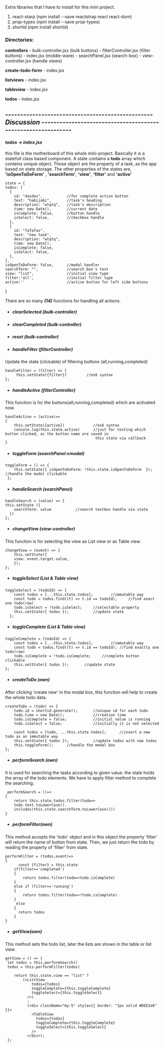 Extra libraries that I have to install for this mini project.

1. react-starp (npm install --save reactstrap react react-dom)
2. prop-types  (npm install --save prop-types)
3. shortid (npm install shortid)



### Directories:  
 **controllers** 
     -  bulk-controller.jsx     (bulk buttons)
     -  filterController.jsx    (filter buttons)
     -  index.jsx           (middle-ware)
     -  searchPanel.jsx     (search-box)
     -  view-controller.jsx     (handle views)
    
  **create-todo-form**
    - index.jsx
  
  **listviews**
    - index.jsx
    
  **tableview**
    - index.jsx
    
  **todos**
    - index.jsx
    
 
 ## -------------------------------------------------  ***Discussion***  -------------------------------------------------------------
#### ***todos -> index.jsx***
this file is the motherboard of this whole mini-project. Basically it is a statefull class based component. A state contains a **todo** array which contains unique object. Those object are the property of a task, as the app based on state storage. The other properties of the states are, **'isOpenToDoForm'** , **'searchTerm'**, **'view'**, **'filter'** and **'active'**

    
    state = {
    todos: [
      {
        id: "dasdas",           //for complete action button 
        text: "habijabi",       //task's heading
        description: "wtqtq",   //task's description
        time: new Date(),       //current date
        isComplete: false,      //button handle
        isSelect: false,        //checkbox handle
      },
      {
        id: "fafafas",
        text: "new task",
        description: "wtqtq",
        time: new Date(),
        isComplete: false,
        isSelect: false,
      },
    ],
    isOpenToDoForm: false,      //modal handler 
    searchTerm: "",             //search box's text
    view: "list",               //initial view type
    filter:'all',               //initial filter type
    active:''                   //active button for left side buttons
  }

There are so many  ***(14)***  functions for handling all actions.
  
-  ##### clearSelected      (bulk-controller)
-  ##### clearCompleted     (bulk-controller)
-  ##### reset              (bulk-controller)
  


  -  ##### handleFilter             (filterController)
Update the state (clickable) of filtering buttons (all,running,completed)
    
    handleFilter = (filter) => {
         this.setState({filter})         //es6 syntax 
    };
 
 
-  ##### handleActive       (filterController)
This function is for the buttons(all,running,completed) which are activated now.  

    handleActive = (active)=>
    {
        this.setState({active})             //es6 syntax
        console.log(this.state.active)      //just for testing which button clicked, as the button name are saved in                                            
                                             this state via callback
    }
    
  -  ##### toggleForm (searchPanel->modal)

    toggleForm = () => {
        this.setState({ isOpenToDoForm: !this.state.isOpenToDoForm  });    //handle the modal clickable
     };
  -  ##### handleSearch         (searchPanel)

    handleSearch = (value) => {
    this.setState ({
        searchTerm: value           //search textbox handle via state
      })
    };    
    
  -  ##### changeView (view-controller)
This function is for selecting the view as List view or as Table view.
        
    changeView = (event) => {
        this.setState({
        view: event.target.value,
        });
    };    
  -  ##### toggleSelect (List & Table view)
    toggleSelect = (todoId) => {
        const todos = [...this.state.todos];        //immutable way
        const todo = todos.find((t) => t.id == todoId);     //find exact one todo(row)
        todo.isSelect = !todo.isSelect;     //selectable property
        this.setState({ todos });           //update state
      };

  -  ##### toggleComplete   (List & Table view)
         
    toggleComplete = (todoId) => {
        const todos = [...this.state.todos];        //immutable way
        const todo = todos.find((t) => t.id == todoId); //find exactly one todo(row)
        todo.isComplete = !todo.isComplete;     //complete button clickable
        this.setState({ todos });       //update state
    };
            


  -  ##### createToDo   (own)
After clicking 'create new' in the modal box, this function will help to create the whole todo data.

    createToDo = (todo) => {
        todo.id = shortid.generate();       //unique id for each todo
        todo.time = new Date();             //creation time
        todo.isComplete = false;            //initial value is running
        todo.isSelect = false;              //initially it is not selected
    
        const todos = [todo, ...this.state.todos];      //insert a new todo as an immutable way 
        this.setState({ todos });           //update todos with new todos
        this.toggleForm();      //handle the modal box
    };






-  ##### performSearch  (own)
It is used for searching the tasks according to given value. the state holds the array of the todo elements. We have to apply filter method to complete the searching. 
        
     performSearch = ()=>
    {
        return this.state.todos.filter(todo=>
        todo.text.toLowerCase().
        includes(this.state.searchTerm.toLowerCase()))
    }
-  ##### performFilter(own)
This method accepts the 'todo' object and in this object the property 'filter' will return the name of button from state. Then, we just return the todo by reading the property of 'filter' from state.

    performFilter = (todos,event)=>
    {
          const {filter} = this.state
        if(filter=='completed')
        {
            return todos.filter(todo=>todo.isComplete)
        }
        else if (filter=='running')
        {
            return todos.filter(todo=>!todo.isComplete)
        }
         else
        {
          return todos
        }
    }
-  ##### getView(own)
This method sets the todo list, later the lists are shown in the table or list view.

    getView = () => {
     let todos = this.performSearch()
     todos = this.performFilter(todos)
     
        return this.state.view == "list" ? 
            (<ListView
                todos={todos}
                toggleComplete={this.toggleComplete}
                toggleSelect={this.toggleSelect}
              />)
              : 
              (<div className="my-5" style={{ border: "1px solid #DEE2e6" }}>
                <TableView
                  todos={todos}
                  toggleComplete={this.toggleComplete}
                  toggleSelect={this.toggleSelect}
                />
              </div>);
     };
